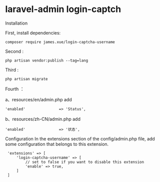 laravel-admin login-captch
======
Installation

First, install dependencies:

    composer require james.xue/login-captcha-username
 
Second :
    
    php artisan vendor:publish --tag=lang
    
Third :

    php artisan migrate
    
Fourth ：
    
   a、resources/en/admin.php  add

    'enabled'               => 'Status',
    
   b、resources/zh-CN/admin.php  add
   
    'enabled'               => '状态',

Configuration
 In the extensions section of the config/admin.php file, add some configuration that belongs to this extension.
 
     'extensions' => [
         'login-captcha-username' => [
             // set to false if you want to disable this extension
             'enable' => true,
         ]
     ]
 
 